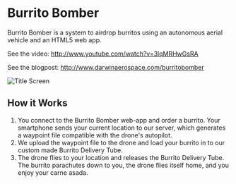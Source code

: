 Burrito Bomber
==============
Burrito Bomber is a system to airdrop burritos using an autonomous aerial vehicle and an HTML5 web app.

See the video: http://www.youtube.com/watch?v=3lqMRHwGsRA

See the blogpost: http://www.darwinaerospace.com/burritobomber

![Title Screen](http://johnboiles.s3.amazonaws.com/Burrito%20Bomber/title.jpg)

How it Works
------------
1. You connect to the Burrito Bomber web-app and order a burrito. Your smartphone sends your current location to our server, which generates a waypoint file compatible with the drone's autopilot.
1. We upload the waypoint file to the drone and load your burrito in to our custom made Burrito Delivery Tube.
1. The drone flies to your location and releases the Burrito Delivery Tube. The burrito parachutes down to you, the drone flies itself home, and you enjoy your carne asada.
